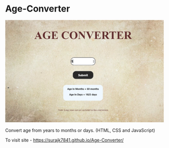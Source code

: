 # Age-Converter

![Alt Text](https://github.com/Surajk7841/Age-Converter/blob/main/img.png)

Convert age from years to months or days. (HTML, CSS and JavaScript)

To visit site - https://surajk7841.github.io/Age-Converter/
